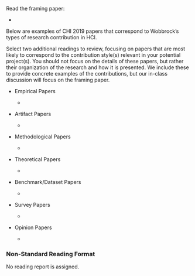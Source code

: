 Read the framing paper:

<html>
  <ul>
    <li *ngFor="let currentReading of context.lecture.readingsNonstandard.slice(0, 1)">
      <p>
        <app-reading [reading]="currentReading"></app-reading>
      </p>
    </li>
  </ul>
</html>

Below are examples of CHI 2019 papers that correspond to Wobbrock’s types of research contribution in HCI.

Select two additional readings to review, focusing on papers that are most likely to correspond to the contribution style(s) relevant in your potential project(s). 
You should not focus on the details of these papers, but rather their organization of the research and how it is presented. 
We include these to provide concrete examples of the contributions, but our in-class discussion will focus on the framing paper.

- Empirical Papers

  <html>
    <ul>
      <li *ngFor="let currentReading of context.lecture.readingsNonstandard.slice(1, 4)">
        <p>
          <app-reading [reading]="currentReading"></app-reading>
        </p>
      </li>
    </ul>
  </html>

- Artifact Papers

  <html>
    <ul>
      <li *ngFor="let currentReading of context.lecture.readingsNonstandard.slice(4, 7)">
        <p>
          <app-reading [reading]="currentReading"></app-reading>
        </p>
      </li>
    </ul>
  </html>

- Methodological Papers

  <html>
    <ul>
      <li *ngFor="let currentReading of context.lecture.readingsNonstandard.slice(7, 10)">
        <p>
          <app-reading [reading]="currentReading"></app-reading>
        </p>
      </li>
    </ul>
  </html>

- Theoretical Papers

  <html>
    <ul>
      <li *ngFor="let currentReading of context.lecture.readingsNonstandard.slice(10, 13)">
        <p>
          <app-reading [reading]="currentReading"></app-reading>
        </p>
      </li>
    </ul>
  </html>

- Benchmark/Dataset Papers

  <html>
    <ul>
      <li *ngFor="let currentReading of context.lecture.readingsNonstandard.slice(13, 16)">
        <p>
          <app-reading [reading]="currentReading"></app-reading>
        </p>
      </li>
    </ul>
  </html>

- Survey Papers

  <html>
    <ul>
      <li *ngFor="let currentReading of context.lecture.readingsNonstandard.slice(16, 19)">
        <p>
          <app-reading [reading]="currentReading"></app-reading>
        </p>
      </li>
    </ul>
  </html>

- Opinion Papers

  <html>
    <ul>
      <li *ngFor="let currentReading of context.lecture.readingsNonstandard.slice(19, 22)">
        <p>
          <app-reading [reading]="currentReading"></app-reading>
        </p>
      </li>
    </ul>
  </html>

### Non-Standard Reading Format

No reading report is assigned.
